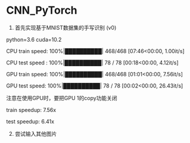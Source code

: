 # CNN_PyTorch

1. 首先实现基于MNIST数据集的手写识别 (v0)

python=3.6 cuda=10.2 

CPU train speed: 100%|██████████| 468/468 [07:46<00:00,  1.00it/s]

CPU test speed : 100%|██████████| 78 / 78 [00:18<00:00,  4.12it/s]

GPU train speed: 100%|██████████| 468/468 [01:01<00:00,  7.56it/s]

GPU test  speed: 100%|██████████| 78 / 78 [00:02<00:00, 26.43it/s]

注意在使用GPU时，要把GPU 1的copy功能关闭

train speedup: 7.56x

test  speedup: 6.41x

2. 尝试输入其他图片


